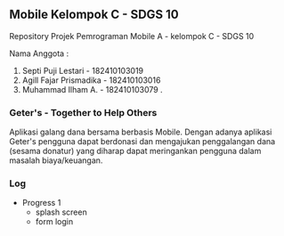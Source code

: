 ## Mobile Kelompok C - SDGS 10
Repository Projek Pemrograman Mobile A - kelompok C -  SDGS 10

Nama Anggota :
1. Septi Puji Lestari - 182410103019
2. Agill Fajar Prismadika - 182410103016
3. Muhammad Ilham A. - 182410103079
.
### Geter's - Together to Help Others
Aplikasi galang dana bersama berbasis Mobile.
Dengan adanya aplikasi Geter's pengguna dapat berdonasi dan mengajukan penggalangan dana (sesama donatur) yang diharap dapat meringankan pengguna dalam masalah biaya/keuangan.

### Log
+ Progress 1 
  - splash screen
  - form login
